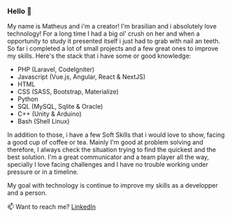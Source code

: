 ### Hello 👋

My name is Matheus and i'm a creator! I'm brasilian and i absolutely love technology! For a long time I had a big ol' crush on her and when a opportunity to study it presented itself i just had to grab with nail an teeth. So far i completed a lot of small projects and a few great ones to improve my skills. Here's the stack that i have some or good knowledge:

- PHP (Laravel, CodeIgniter)
- Javascript (Vue.js, Angular, React & NextJS)
- HTML
- CSS (SASS, Bootstrap, Materialize)
- Python
- SQL (MySQL, Sqlite & Oracle)
- C++ (Unity & Arduino)
- Bash (Shell Linux)
 
 In addition to those, i have a few Soft Skills that i would love to show, facing a good cup of coffee or tea. Mainly I'm good at problem solving and therefore, I always check the situation trying to find the quickest and the best solution. I'm a great communicator and a team player all the way, specially I love facing challenges and I have no trouble working under pressure or in a timeline.
 
 My goal with technology is continue to improve my skills as a developper and a person. 
 
 📫 Want to reach me? 
 [LinkedIn](https://www.linkedin.com/in/matheus-cabral-16a8b7120/)
 
  

<!--
**mcabralo/mcabralo** is a ✨ _special_ ✨ repository because its `README.md` (this file) appears on your GitHub profile.

Here are some ideas to get you started:

- 🔭 I’m currently working on ...
- 🌱 I’m currently learning ...
- 👯 I’m looking to collaborate on ...
- 🤔 I’m looking for help with ...
- 💬 Ask me about ...
- 📫 How to reach me: ...
- 😄 Pronouns: ...
- ⚡ Fun fact: ...
-->
